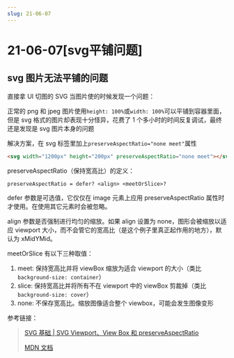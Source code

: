 ```yaml
---
slug: 21-06-07
---
```


# 21-06-07[svg平铺问题]

## svg 图片无法平铺的问题

直接拿 UI 切图的 SVG 当图片使的时候发现一个问题：

正常的 png 和 jpeg 图片使用`height: 100%`或`width: 100%`可以平铺到容器里面，但是 svg 格式的图片却表现十分怪异，花费了 1 个多小时的时间反复调试，最终还是发现是 svg 图片本身的问题

解决方案，在 svg 标签里加上`preserveAspectRatio="none meet"`属性

```html
<svg width="1200px" height="200px" preserveAspectRatio="none meet"></svg>
```

preserveAspectRatio（保持宽高比）的定义：

`preserveAspectRatio = defer? <align> <meetOrSlice>? `

defer 参数是可选值，它仅仅在 image 元素上应用 preserveAspectRatio 属性时才使用。在使用其它元素时会被忽略。

align 参数是否强制进行均匀的缩放。如果 align 设置为 none，图形会被缩放以适应 viewport 大小，而不会管它的宽高比（是这个例子里真正起作用的地方），默认为 xMidYMid。

meetOrSlice 有以下三种取值：

1. meet: 保持宽高比并将 viewBox 缩放为适合 viewport 的大小（类比`background-size: container`）
2. slice: 保持宽高比并将所有不在 viewport 中的 viewBox 剪裁掉（类比`background-size: cover`）
3. none: 不保存宽高比。缩放图像适合整个 viewbox，可能会发生图像变形

参考链接：

> [SVG 基础 | SVG Viewport、View Box 和 preserveAspectRatio](http://www.htmleaf.com/ziliaoku/qianduanjiaocheng/201506182064.html)
>
> [MDN 文档](https://developer.mozilla.org/zh-CN/docs/Web/SVG/Attribute/preserveAspectRatio)
